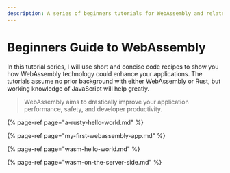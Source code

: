 ```yaml
---
description: A series of beginners tutorials for WebAssembly and related technologies.
---
```


# Beginners Guide to WebAssembly

In this tutorial series, I will use short and concise code recipes to show you how WebAssembly technology could enhance your applications. The tutorials assume no prior background with either WebAssembly or Rust, but working knowledge of JavaScript will help greatly.

> WebAssembly aims to drastically improve your application performance, safety, and developer productivity.

{% page-ref page="a-rusty-hello-world.md" %}

{% page-ref page="my-first-webassembly-app.md" %}

{% page-ref page="wasm-hello-world.md" %}

{% page-ref page="wasm-on-the-server-side.md" %}



